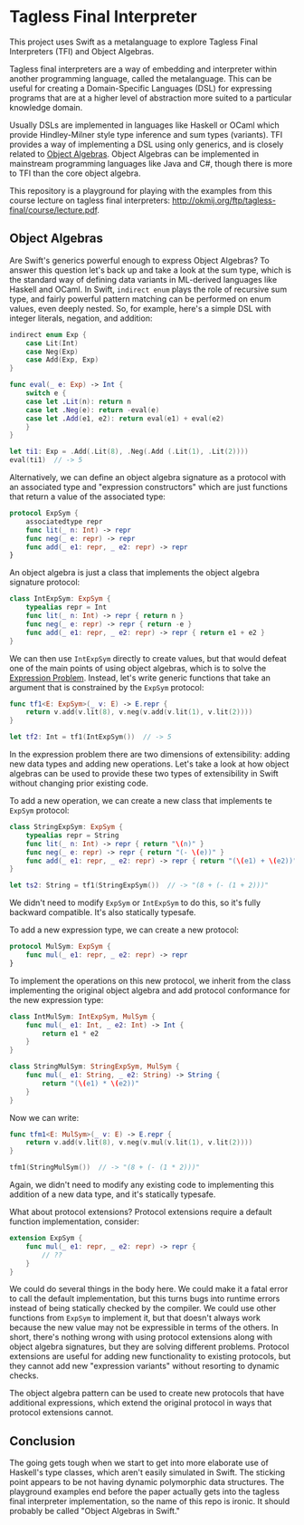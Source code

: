 # Tagless Final Interpreter

This project uses Swift as a metalanguage to explore Tagless Final
Interpreters (TFI) and Object Algebras.

Tagless final interpreters are a way of embedding and interpreter within
another programming language, called the metalanguage. This can be useful for
creating a Domain-Specific Languages (DSL) for expressing programs that are at
a higher level of abstraction more suited to a particular knowledge domain.

Usually DSLs are implemented in languages like Haskell or OCaml which provide
Hindley-Milner style type inference and sum types (variants). TFI provides a
way of implementing a DSL using only generics, and is closely related to
[Object Algebras][]. Object Algebras can be implemented in mainstream
programming languages like Java and C#, though there is more to TFI than the
core object algebra.

This repository is a playground for playing with the examples from this course
lecture on tagless final interpreters:
http://okmij.org/ftp/tagless-final/course/lecture.pdf.

## Object Algebras

Are Swift's generics powerful enough to express Object Algebras? To answer
this question let's back up and take a look at the sum type, which is the
standard way of defining data variants in ML-derived languages like Haskell
and OCaml. In Swift, `indirect enum` plays the role of recursive sum type, and
fairly powerful pattern matching can be performed on enum values, even deeply
nested. So, for example, here's a simple DSL with integer literals, negation,
and addition:

```swift
indirect enum Exp {
    case Lit(Int)
    case Neg(Exp)
    case Add(Exp, Exp)
}

func eval(_ e: Exp) -> Int {
    switch e {
    case let .Lit(n): return n
    case let .Neg(e): return -eval(e)
    case let .Add(e1, e2): return eval(e1) + eval(e2)
    }
}

let ti1: Exp = .Add(.Lit(8), .Neg(.Add (.Lit(1), .Lit(2))))
eval(ti1)  // -> 5
```

Alternatively, we can define an object algebra signature as a protocol with an
associated type and "expression constructors" which are just functions that
return a value of the associated type:

```swift
protocol ExpSym {
    associatedtype repr
    func lit(_ n: Int) -> repr
    func neg(_ e: repr) -> repr
    func add(_ e1: repr, _ e2: repr) -> repr
}
```

An object algebra is just a class that implements the object algebra signature
protocol:

```swift
class IntExpSym: ExpSym {
    typealias repr = Int
    func lit(_ n: Int) -> repr { return n }
    func neg(_ e: repr) -> repr { return -e }
    func add(_ e1: repr, _ e2: repr) -> repr { return e1 + e2 }
}
```

We can then use `IntExpSym` directly to create values, but that would defeat
one of the main points of using object algebras, which is to solve the
[Expression Problem][]. Instead, let's write generic functions that take an
argument that is constrained by the `ExpSym` protocol:

```swift
func tf1<E: ExpSym>(_ v: E) -> E.repr {
    return v.add(v.lit(8), v.neg(v.add(v.lit(1), v.lit(2))))
}

let tf2: Int = tf1(IntExpSym())  // -> 5
```

In the expression problem there are two dimensions of extensibility: adding
new data types and adding new operations. Let's take a look at how object
algebras can be used to provide these two types of extensibility in Swift
without changing prior existing code.

To add a new operation, we can create a new class that implements te `ExpSym`
protocol:

```swift
class StringExpSym: ExpSym {
    typealias repr = String
    func lit(_ n: Int) -> repr { return "\(n)" }
    func neg(_ e: repr) -> repr { return "(- \(e))" }
    func add(_ e1: repr, _ e2: repr) -> repr { return "(\(e1) + \(e2))" }
}

let ts2: String = tf1(StringExpSym())  // -> "(8 + (- (1 + 2)))"
```

We didn't need to modify `ExpSym` or `IntExpSym` to do this, so it's fully
backward compatible. It's also statically typesafe.

To add a new expression type, we can create a new protocol:

```swift
protocol MulSym: ExpSym {
    func mul(_ e1: repr, _ e2: repr) -> repr
}
```

To implement the operations on this new protocol, we inherit from the class
implementing the original object algebra and add protocol conformance for the
new expression type:

```swift
class IntMulSym: IntExpSym, MulSym {
    func mul(_ e1: Int, _ e2: Int) -> Int {
        return e1 * e2
    }
}

class StringMulSym: StringExpSym, MulSym {
    func mul(_ e1: String, _ e2: String) -> String {
        return "(\(e1) * \(e2))"
    }
}
```

Now we can write:

```swift
func tfm1<E: MulSym>(_ v: E) -> E.repr {
    return v.add(v.lit(8), v.neg(v.mul(v.lit(1), v.lit(2))))
}

tfm1(StringMulSym())  // -> "(8 + (- (1 * 2)))"
```

Again, we didn't need to modify any existing code to implementing this
addition of a new data type, and it's statically typesafe.

What about protocol extensions? Protocol extensions require a default function
implementation, consider:

```swift
extension ExpSym {
    func mul(_ e1: repr, _ e2: repr) -> repr {
        // ??
    }
}
```

We could do several things in the body here. We could make it a fatal error to
call the default implementation, but this turns bugs into runtime errors
instead of being statically checked by the compiler. We could use other
functions from `ExpSym` to implement it, but that doesn't always work because
the new value may not be expressible in terms of the others. In short, there's
nothing wrong with using protocol extensions along with object algebra
signatures, but they are solving different problems. Protocol extensions are
useful for adding new functionality to existing protocols, but they cannot add
new "expression variants" without resorting to dynamic checks.

The object algebra pattern can be used to create new protocols that have
additional expressions, which extend the original protocol in ways that
protocol extensions cannot.

## Conclusion

The going gets tough when we start to get into more elaborate use of Haskell's
type classes, which aren't easily simulated in Swift. The sticking point
appears to be not having dynamic polymorphic data structures. The playground
examples end before the paper actually gets into the tagless final interpreter
implementation, so the name of this repo is ironic. It should probably be
called "Object Algebras in Swift."

[Object Algebras]: https://www.cs.utexas.edu/~wcook/Drafts/2012/ecoop2012.pdf
[Expression Problem]: http://i.cs.hku.hk/~bruno/oa/
